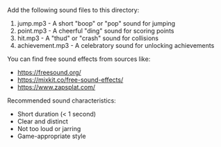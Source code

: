 Add the following sound files to this directory:

1. jump.mp3 - A short "boop" or "pop" sound for jumping
2. point.mp3 - A cheerful "ding" sound for scoring points
3. hit.mp3 - A "thud" or "crash" sound for collisions
4. achievement.mp3 - A celebratory sound for unlocking achievements

You can find free sound effects from sources like:
- https://freesound.org/
- https://mixkit.co/free-sound-effects/
- https://www.zapsplat.com/

Recommended sound characteristics:
- Short duration (< 1 second)
- Clear and distinct
- Not too loud or jarring
- Game-appropriate style 